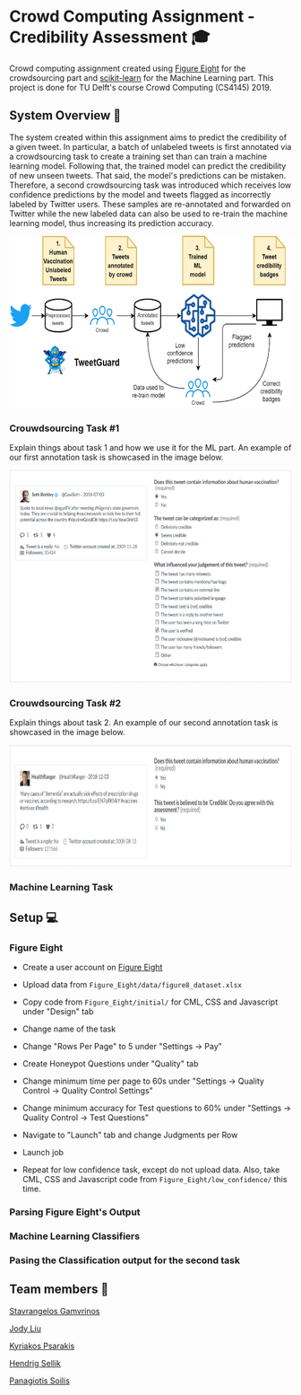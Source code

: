 # Crowd Computing Assignment - Credibility Assessment :mortar_board:

Crowd computing assignment created using [Figure Eight](https://www.figure-eight.com/) for the crowdsourcing part and [scikit-learn](https://scikit-learn.org) for the Machine Learning part. This project is done for TU Delft's course Crowd Computing (CS4145) 2019.

## System Overview :green_book:

The system created within this assignment aims to predict the credibility of a given tweet. In particular, a batch of unlabeled tweets is first annotated via a crowdsourcing task to create a training set than can train a machine learning model. Following that, the trained model can predict the credibility of new unseen tweets. That said, the model's predictions can be mistaken. Therefore, a second crowdsourcing task was introduced which receives low confidence predictions by the model and tweets flagged as incorrectly labeled by Twitter users. These samples are re-annotated and forwarded on Twitter while the new labeled data can also be used to re-train the machine learning model, thus increasing its prediction accuracy.

<p align="center">
  <img src="https://github.com/psoilis/Crowd-Computing-Group-1/blob/master/images/TweetGuard.png" height="307" width="628">
</p>

### Crouwdsourcing Task #1

Explain things about task 1 and how we use it for the ML part. An example of our first annotation task is showcased in the image below. 

<p align="center">
  <img src="https://github.com/psoilis/Crowd-Computing-Group-1/blob/master/images/task1_example.PNG" height="380" width="628">
</p>


### Crouwdsourcing Task #2 

Explain things about task 2. An example of our second annotation task is showcased in the image below. 

<p align="center">
  <img src="https://github.com/psoilis/Crowd-Computing-Group-1/blob/master/images/task2_example.PNG" height="218" width="784">
</p>

### Machine Learning Task

## Setup :computer:

### Figure Eight
* Create a user account on [Figure Eight](https://make.figure-eight.com/jobs)
* Upload data from `Figure_Eight/data/figure8_dataset.xlsx`
* Copy code from `Figure_Eight/initial/` for CML, CSS and Javascript under "Design" tab
* Change name of the task
* Change "Rows Per Page" to 5 under "Settings -> Pay"
* Create Honeypot Questions under "Quality" tab
* Change minimum time per page to 60s under "Settings -> Quality Control -> Quality Control Settings"
* Change minimum accuracy for Test questions to 60% under "Settings -> Quality Control -> Test Questions"
* Navigate to "Launch" tab and change Judgments per Row
* Launch job  
  
  
* Repeat for low confidence task, except do not upload data. Also, take CML, CSS and Javascript code
from `Figure_Eight/low_confidence/` this time.

### Parsing Figure Eight's Output

### Machine Learning Classifiers 

### Pasing the Classification output for the second task




## Team members :busts_in_silhouette:

[Stavrangelos Gamvrinos](https://github.com/agamvrinos)

[Jody Liu](https://github.com/jdyli)

[Kyriakos Psarakis](https://github.com/kPsarakis)

[Hendrig Sellik](https://github.com/hsellik) 

[Panagiotis Soilis](https://github.com/psoilis)
